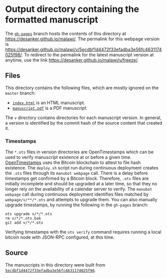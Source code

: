 # Output directory containing the formatted manuscript

The [`gh-pages`](https://github.com/desanker/malawi/tree/gh-pages) branch hosts the contents of this directory at <https://desanker.github.io/malawi/>.
The permalink for this webpage version is <https://desanker.github.io/malawi/v/5ecdbf1d4472f33efadba3e56fc4631174025f98/>.
To redirect to the permalink for the latest manuscript version at anytime, use the link <https://desanker.github.io/malawi/v/freeze/>.

## Files

This directory contains the following files, which are mostly ignored on the `master` branch:

+ [`index.html`](index.html) is an HTML manuscript.
+ [`manuscript.pdf`](manuscript.pdf) is a PDF manuscript.

The `v` directory contains directories for each manuscript version.
In general, a version is identified by the commit hash of the source content that created it.

### Timestamps

The `*.ots` files in version directories are OpenTimestamps which can be used to verify manuscript existence at or before a given time.
[OpenTimestamps](https://opentimestamps.org/) uses the Bitcoin blockchain to attest to file hash existence.
The `deploy.sh` script run during continuous deployment creates the `.ots` files through its `manubot webpage` call.
There is a delay before timestamps get confirmed by a Bitcoin block.
Therefore, `.ots` files are initially incomplete and should be upgraded at a later time, so that they no longer rely on the availability of a calendar server to verify.
The `manubot webpage` call during continuous deployment identifies files matched by `webpage/v/**/*.ots` and attempts to upgrade them.
You can also manually upgrade timestamps, by running the following in the `gh-pages` branch:

```shell
ots upgrade v/*/*.ots
rm v/*/*.ots.bak
git add v/*/*.ots
```

Verifying timestamps with the `ots verify` command requires running a local bitcoin node with JSON-RPC configured, at this time.

## Source

The manuscripts in this directory were built from
[`5ecdbf1d4472f33efadba3e56fc4631174025f98`](https://github.com/desanker/malawi/commit/5ecdbf1d4472f33efadba3e56fc4631174025f98).
